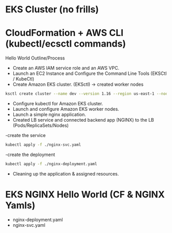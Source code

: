 # EKS Cluster (no frills) 
# CloudFormation + AWS CLI (kubectl/ecsctl commands)

Hello World Outline/Process

- Create an AWS IAM service role and an AWS VPC.
- Launch an EC2 Instance and Configure the Command Line Tools
(EKSCtl / KubeCtl)
- Create Amazon EKS cluster.
(EKSctl) -> created worker nodes

```sh
ksctl create cluster --name dev --version 1.16 --region us-east-1 --nodegroup-name standard-workers --node-type t3.micro --nodes 3 --nodes-min 1 --nodes-max 4 --managed
```
- Configure kubectl for Amazon EKS cluster.
- Launch and configure Amazon EKS worker nodes.
- Launch a simple nginx application.
 - Created LB service and connected backend app (NGINX) to the LB (Pods/ReplicaSets/Nodes)
 
-create the service
```sh 
kubectl apply -f ./nginx-svc.yaml
```
-create the deployment
```sh 
kubectl apply -f ./nginx-deployment.yaml
```
- Cleaning up the application & assigned resources.
 
 
# EKS NGINX Hello World (CF & NGINX Yamls)
 -  nginx-deployment.yaml
 -  nginx-svc.yaml

